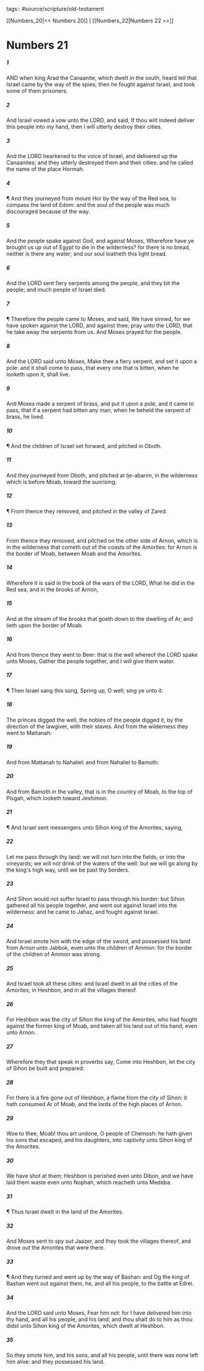 tags:: #source/scripture/old-testament

[[Numbers_20|<< Numbers 20]] | [[Numbers_22|Numbers 22 >>]]

# Numbers 21

##### 1

AND when king Arad the Canaanite, which dwelt in the south, heard tell that Israel came by the way of the spies; then he fought against Israel, and took some of them prisoners.

##### 2

And Israel vowed a vow unto the LORD, and said, If thou wilt indeed deliver this people into my hand, then I will utterly destroy their cities.

##### 3

And the LORD hearkened to the voice of Israel, and delivered up the Canaanites; and they utterly destroyed them and their cities: and he called the name of the place Hormah.

##### 4

¶ And they journeyed from mount Hor by the way of the Red sea, to compass the land of Edom: and the soul of the people was much discouraged because of the way.

##### 5

And the people spake against God, and against Moses, Wherefore have ye brought us up out of Egypt to die in the wilderness? for there is no bread, neither is there any water; and our soul loatheth this light bread.

##### 6

And the LORD sent fiery serpents among the people, and they bit the people; and much people of Israel died.

##### 7

¶ Therefore the people came to Moses, and said, We have sinned, for we have spoken against the LORD, and against thee; pray unto the LORD, that he take away the serpents from us. And Moses prayed for the people.

##### 8

And the LORD said unto Moses, Make thee a fiery serpent, and set it upon a pole: and it shall come to pass, that every one that is bitten, when he looketh upon it, shall live.

##### 9

And Moses made a serpent of brass, and put it upon a pole, and it came to pass, that if a serpent had bitten any man, when he beheld the serpent of brass, he lived.

##### 10

¶ And the children of Israel set forward, and pitched in Oboth.

##### 11

And they journeyed from Oboth, and pitched at Ije-abarim, in the wilderness which is before Moab, toward the sunrising.

##### 12

¶ From thence they removed, and pitched in the valley of Zared.

##### 13

From thence they removed, and pitched on the other side of Arnon, which is in the wilderness that cometh out of the coasts of the Amorites: for Arnon is the border of Moab, between Moab and the Amorites.

##### 14

Wherefore it is said in the book of the wars of the LORD, What he did in the Red sea, and in the brooks of Arnon,

##### 15

And at the stream of the brooks that goeth down to the dwelling of Ar, and lieth upon the border of Moab.

##### 16

And from thence they went to Beer: that is the well whereof the LORD spake unto Moses, Gather the people together, and I will give them water.

##### 17

¶ Then Israel sang this song, Spring up, O well; sing ye unto it:

##### 18

The princes digged the well, the nobles of the people digged it, by the direction of the lawgiver, with their staves. And from the wilderness they went to Mattanah:

##### 19

And from Mattanah to Nahaliel: and from Nahaliel to Bamoth:

##### 20

And from Bamoth in the valley, that is in the country of Moab, to the top of Pisgah, which looketh toward Jeshimon.

##### 21

¶ And Israel sent messengers unto Sihon king of the Amorites, saying,

##### 22

Let me pass through thy land: we will not turn into the fields, or into the vineyards; we will not drink of the waters of the well: but we will go along by the king's high way, until we be past thy borders.

##### 23

And Sihon would not suffer Israel to pass through his border: but Sihon gathered all his people together, and went out against Israel into the wilderness: and he came to Jahaz, and fought against Israel.

##### 24

And Israel smote him with the edge of the sword, and possessed his land from Arnon unto Jabbok, even unto the children of Ammon: for the border of the children of Ammon was strong.

##### 25

And Israel took all these cities: and Israel dwelt in all the cities of the Amorites, in Heshbon, and in all the villages thereof.

##### 26

For Heshbon was the city of Sihon the king of the Amorites, who had fought against the former king of Moab, and taken all his land out of his hand, even unto Arnon.

##### 27

Wherefore they that speak in proverbs say, Come into Heshbon, let the city of Sihon be built and prepared:

##### 28

For there is a fire gone out of Heshbon, a flame from the city of Sihon: it hath consumed Ar of Moab, and the lords of the high places of Arnon.

##### 29

Woe to thee, Moab! thou art undone, O people of Chemosh: he hath given his sons that escaped, and his daughters, into captivity unto Sihon king of the Amorites.

##### 30

We have shot at them; Heshbon is perished even unto Dibon, and we have laid them waste even unto Nophah, which reacheth unto Medeba.

##### 31

¶ Thus Israel dwelt in the land of the Amorites.

##### 32

And Moses sent to spy out Jaazer, and they took the villages thereof, and drove out the Amorites that were there.

##### 33

¶ And they turned and went up by the way of Bashan: and Og the king of Bashan went out against them, he, and all his people, to the battle at Edrei.

##### 34

And the LORD said unto Moses, Fear him not: for I have delivered him into thy hand, and all his people, and his land; and thou shalt do to him as thou didst unto Sihon king of the Amorites, which dwelt at Heshbon.

##### 35

So they smote him, and his sons, and all his people, until there was none left him alive: and they possessed his land.
